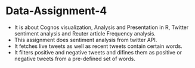 # Data-Assignment-4
* It is about Cognos visualization, Analysis and Presentation in R, Twitter sentiment analysis  and Reuter article Frequency analysis.
* This assignment does sentiment analysis from twitter API. 
* It fetches live tweets as well as recent tweets contain certain words.
* It filters positive and negative tweets and difines them as positive or negative tweets from a pre-defined set of words.
